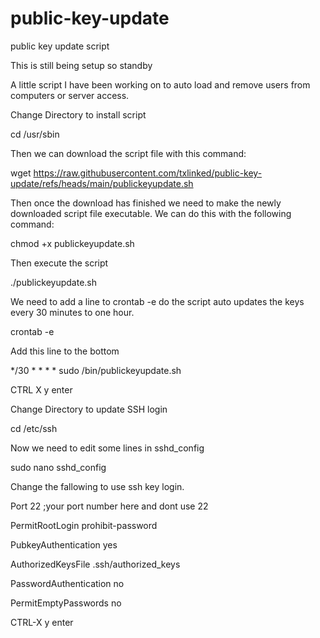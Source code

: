 # public-key-update
public key update script

This is still being setup so standby

A little script I have been working on to auto load and remove users from computers or server access.

Change Directory to install script 

cd /usr/sbin


Then we can download the script file with this command:

wget https://raw.githubusercontent.com/txlinked/public-key-update/refs/heads/main/publickeyupdate.sh

Then once the download has finished we need to make the newly downloaded script file executable. We can do this with the following command:

chmod +x publickeyupdate.sh


Then execute the script

./publickeyupdate.sh


We need to add a line to crontab -e do the script auto updates the keys every 30 minutes to one hour.

crontab -e


Add this line to the bottom

*/30 * * * * sudo /bin/publickeyupdate.sh

CTRL X y enter 


Change Directory to update SSH login

cd /etc/ssh


Now we need to edit some lines in sshd_config

sudo nano sshd_config


Change the fallowing to use ssh key login. 

Port 22 ;your port number here and dont use 22

PermitRootLogin prohibit-password

PubkeyAuthentication yes

AuthorizedKeysFile	.ssh/authorized_keys 

PasswordAuthentication no

PermitEmptyPasswords no

CTRL-X y enter

